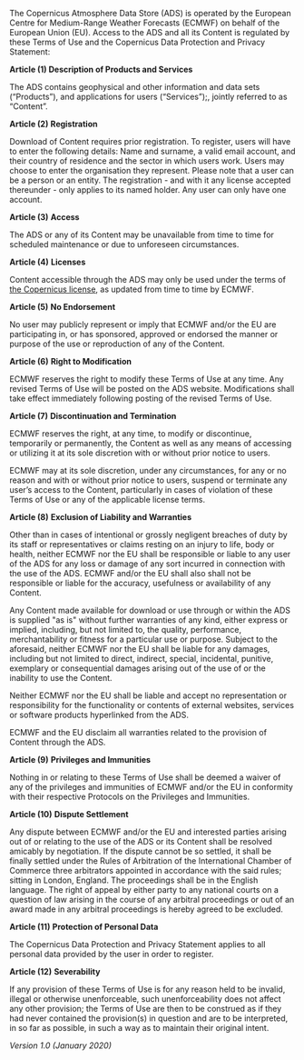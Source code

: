 <!-- # Terms of use of the Copernicus Atmosphere Data Store -->
The Copernicus Atmosphere Data Store (ADS) is operated by the European Centre for Medium-Range Weather Forecasts (ECMWF) on behalf of the European Union (EU). Access to the ADS and all its Content is regulated by these Terms of Use and the Copernicus Data Protection and Privacy Statement:

**Article (1) Description of Products and Services**

The ADS contains geophysical and other information and data sets (“Products”), and applications for users (“Services”);, jointly referred to as “Content”.

**Article (2)** **Registration**

Download of Content requires prior registration. To register, users will have to enter the following details: Name and surname, a valid email account, and their country of residence and the sector in which users work. Users may choose to enter the organisation they represent. Please note that a user can be a person or an entity. The registration - and with it any license accepted thereunder - only applies to its named holder. Any user can only have one account.

**Article (3)** **Access**

The ADS or any of its Content may be unavailable from time to time for scheduled maintenance or due to unforeseen circumstances.

**Article (4)** **Licenses**

Content accessible through the ADS may only be used under the terms of [the Copernicus license](https://ads.atmosphere.copernicus.eu/api/v2/terms/static/licence-to-use-copernicus-products.pdf), as updated from time to time by ECMWF.

**Article (5)** **No Endorsement**

No user may publicly represent or imply that ECMWF and/or the EU are participating in, or has sponsored, approved or endorsed the manner or purpose of the use or reproduction of any of the Content.

**Article (6)** **Right to Modification**

ECMWF reserves the right to modify these Terms of Use at any time. Any revised Terms of Use will be posted on the ADS website. Modifications shall take effect immediately following posting of the revised Terms of Use.

**Article (7)** **Discontinuation and Termination**

ECMWF reserves the right, at any time, to modify or discontinue, temporarily or permanently, the Content as well as any means of accessing or utilizing it at its sole discretion with or without prior notice to users. 

ECMWF may at its sole discretion, under any circumstances, for any or no reason and with or without prior notice to users, suspend or terminate any user’s access to the Content, particularly in cases of violation of these Terms of Use or any of the applicable license terms.

**Article (8)** **Exclusion of Liability and Warranties**

Other than in cases of intentional or grossly negligent breaches of duty by its staff or representatives or claims resting on an injury to life, body or health, neither ECMWF nor the EU shall be responsible or liable to any user of the ADS for any loss or damage of any sort incurred in connection with the use of the ADS.
ECMWF and/or the EU shall also shall not be responsible or liable for the accuracy, usefulness or availability of any Content.

Any Content made available for download or use through or within the ADS is supplied "as is" without further warranties of any kind, either express or implied, including, but not limited to, the quality, performance, merchantability or fitness for a particular use or purpose. Subject to the aforesaid, neither ECMWF nor the EU shall be liable for any damages, including but not limited to direct, indirect, special, incidental, punitive, exemplary or consequential damages arising out of the use of or the inability to use the Content.

Neither ECMWF nor the EU shall be liable and accept no representation or responsibility for the functionality or contents of external websites, services or software products hyperlinked from the ADS.

ECMWF and the EU disclaim all warranties related to the provision of Content through the ADS.

**Article (9)** **Privileges and Immunities**

Nothing in or relating to these Terms of Use shall be deemed a waiver of any of the privileges and immunities of ECMWF and/or the EU in conformity with their respective Protocols on the Privileges and Immunities.

**Article (10)** **Dispute Settlement**

Any dispute between ECMWF and/or the EU and interested parties arising out of or relating to the use of the ADS or its Content shall be resolved amicably by negotiation. If the dispute cannot be so settled, it shall be finally settled under the Rules of Arbitration of the International Chamber of Commerce three arbitrators appointed in accordance with the said rules; sitting in London, England. The proceedings shall be in the English language. The right of appeal by either party to any national courts on a question of law arising in the course of any arbitral proceedings or out of an award made in any arbitral proceedings is hereby agreed to be excluded.

**Article (11)** **Protection of Personal Data**

The Copernicus Data Protection and Privacy Statement applies to all personal data provided by the user in order to register.

**Article (12)** **Severability**

If any provision of these Terms of Use is for any reason held to be invalid, illegal or otherwise unenforceable, such unenforceability does not affect any other provision; the Terms of Use are then to be construed as if they had never contained the provision(s) in question and are to be interpreted, in so far as possible, in such a way as to maintain their original intent.

*Version 1.0 (January 2020)*